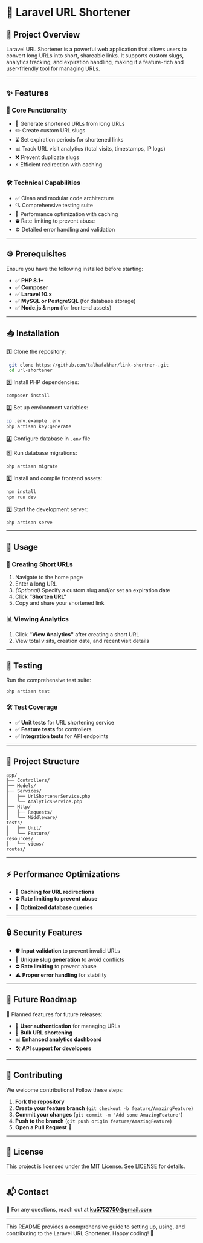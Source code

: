 # 🚀 Laravel URL Shortener

## 📌 Project Overview
Laravel URL Shortener is a powerful web application that allows users to convert long URLs into short, shareable links. It supports custom slugs, analytics tracking, and expiration handling, making it a feature-rich and user-friendly tool for managing URLs.

---

## ✨ Features

### 🎯 Core Functionality
- 🔗 Generate shortened URLs from long URLs
- ✏️ Create custom URL slugs
- ⏳ Set expiration periods for shortened links
- 📊 Track URL visit analytics (total visits, timestamps, IP logs)
- ❌ Prevent duplicate slugs
- ⚡ Efficient redirection with caching

### 🛠️ Technical Capabilities
- ✅ Clean and modular code architecture
- 🔍 Comprehensive testing suite
- 🚀 Performance optimization with caching
- ⛔ Rate limiting to prevent abuse
- ⚙️ Detailed error handling and validation

---

## ⚙️ Prerequisites
Ensure you have the following installed before starting:

- ✅ **PHP 8.1+**
- ✅ **Composer**
- ✅ **Laravel 10.x**
- ✅ **MySQL or PostgreSQL** (for database storage)
- ✅ **Node.js & npm** (for frontend assets)

---

## 📥 Installation

1️⃣ Clone the repository:
```bash
 git clone https://github.com/talhafakhar/link-shortner-.git
 cd url-shortener
```

2️⃣ Install PHP dependencies:
```bash
composer install
```

3️⃣ Set up environment variables:
```bash
cp .env.example .env
php artisan key:generate
```

4️⃣ Configure database in `.env` file

5️⃣ Run database migrations:
```bash
php artisan migrate
```

6️⃣ Install and compile frontend assets:
```bash
npm install
npm run dev
```

7️⃣ Start the development server:
```bash
php artisan serve
```

---

## 🚀 Usage

### 🔗 Creating Short URLs
1. Navigate to the home page
2. Enter a long URL
3. *(Optional)* Specify a custom slug and/or set an expiration date
4. Click **"Shorten URL"**
5. Copy and share your shortened link

### 📊 Viewing Analytics
1. Click **"View Analytics"** after creating a short URL
2. View total visits, creation date, and recent visit details

---

## 🧪 Testing
Run the comprehensive test suite:
```bash
php artisan test
```

### 🛠️ Test Coverage
- ✅ **Unit tests** for URL shortening service
- ✅ **Feature tests** for controllers
- ✅ **Integration tests** for API endpoints

---

## 📂 Project Structure
```
app/
├── Controllers/
├── Models/
├── Services/
│   ├── UrlShortenerService.php
│   └── AnalyticsService.php
├── Http/
│   ├── Requests/
│   └── Middleware/
tests/
│   ├── Unit/
│   └── Feature/
resources/
│   └── views/
routes/
```

---

## ⚡ Performance Optimizations
- 🚀 **Caching for URL redirections**
- ⛔ **Rate limiting to prevent abuse**
- 🔄 **Optimized database queries**

---

## 🔒 Security Features
- 🛡️ **Input validation** to prevent invalid URLs
- 🔑 **Unique slug generation** to avoid conflicts
- ⛔ **Rate limiting** to prevent abuse
- ⚠️ **Proper error handling** for stability

---

## 📅 Future Roadmap
🚀 Planned features for future releases:
- 🔐 **User authentication** for managing URLs
- 📑 **Bulk URL shortening**
- 📊 **Enhanced analytics dashboard**
- 🛠️ **API support for developers**

---

## 🤝 Contributing
We welcome contributions! Follow these steps:
1. **Fork the repository**
2. **Create your feature branch** (`git checkout -b feature/AmazingFeature`)
3. **Commit your changes** (`git commit -m 'Add some AmazingFeature'`)
4. **Push to the branch** (`git push origin feature/AmazingFeature`)
5. **Open a Pull Request** 🚀

---

## 📜 License
This project is licensed under the MIT License. See [LICENSE](LICENSE) for details.

---

## 📬 Contact
📧 For any questions, reach out at **ku5752750@gmail.com**

---

This README provides a comprehensive guide to setting up, using, and contributing to the Laravel URL Shortener. Happy coding! 🚀

